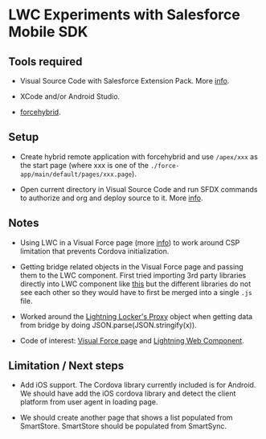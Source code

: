 # LWC Experiments with Salesforce Mobile SDK

## Tools required

- Visual Source Code with Salesforce Extension Pack. More [info](https://trailhead.salesforce.com/en/content/learn/projects/quick-start-lightning-web-components/set-up-visual-studio-code).

- XCode and/or Android Studio.

- [forcehybrid](https://www.npmjs.com/package/forcehybrid).

## Setup

- Create hybrid remote application with forcehybrid and use `/apex/xxx` as the start page (where xxx is one of the `./force-app/main/default/pages/xxx.page`).

- Open current directory in Visual Source Code and run SFDX commands to authorize and org and deploy source to it. More [info](https://trailhead.salesforce.com/content/learn/projects/quick-start-lightning-web-components/create-a-hello-world-lightning-web-component).

## Notes

- Using LWC in a Visual Force page (more [info](https://www.paul-force.com/2019/04/24/use-lightning-web-components-in-visualforce-pages/)) to work around CSP limitation that prevents Cordova initialization.

- Getting bridge related objects in the Visual Force page and passing them to the LWC component. First tried importing 3rd party libraries directly into LWC component like [this](https://developer.salesforce.com/docs/component-library/documentation/lwc/lwc.create_third_party_library) but the different libraries do not see each other so they would have to first be merged into a single `.js` file.

- Worked around the [Lightning Locker's Proxy](https://developer.salesforce.com/docs/atlas.en-us.lightning.meta/lightning/security_proxy.htm) object when getting data from bridge by doing JSON.parse(JSON.stringify(x)).

- Code of interest: [Visual Force page](https://github.com/wmathurin/lwc-experiments/blob/dev/force-app/main/default/pages/ContactList.page) and [Lightning Web Component](https://github.com/wmathurin/lwc-experiments/blob/dev/force-app/main/default/lwc/contactList/contactList.js).

## Limitation / Next steps

- Add iOS support.
The Cordova library currently included is for Android.
We should have add the iOS cordova library and detect the client platform from user agent in loading page.

- We should create another page that shows a list populated from SmartStore. SmartStore should be populated from SmartSync.
